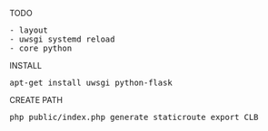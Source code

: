TODO
<pre>
- layout
- uwsgi systemd reload
- core python
</pre>

INSTALL
<pre>
apt-get install uwsgi python-flask
</pre>
CREATE PATH
<pre>
php public/index.php generate staticroute export CLB
</pre>
